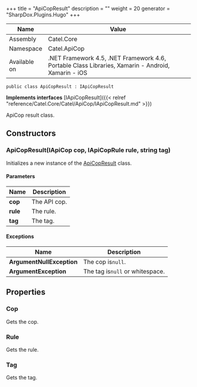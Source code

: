 

+++
title = "ApiCopResult" 
description = ""
weight = 20
generator = "SharpDox.Plugins.Hugo"
+++

Name|Value
---|---
Assembly|Catel.Core
Namespace|Catel.ApiCop
Available on|.NET Framework 4.5, .NET Framework 4.6, Portable Class Libraries, Xamarin - Android, Xamarin - iOS

```
public class ApiCopResult : IApiCopResult
```

**Implements interfaces**
[IApiCopResult]({{&lt; relref "reference/Catel.Core/Catel/ApiCop/IApiCopResult.md" &gt;}})

ApiCop result class.

## Constructors

### ApiCopResult(IApiCop cop, IApiCopRule rule, string tag)

Initializes a new instance of the [ApiCopResult](#) class.

#### Parameters

Name|Description
---|---
**cop**|The API cop.
**rule**|The rule.
**tag**|The tag.

#### Exceptions

Name|Description
---|---
**ArgumentNullException**|The cop is`null`.
**ArgumentException**|The tag is`null` or whitespace.

## Properties

### Cop

Gets the cop.

### Rule

Gets the rule.

### Tag

Gets the tag.

